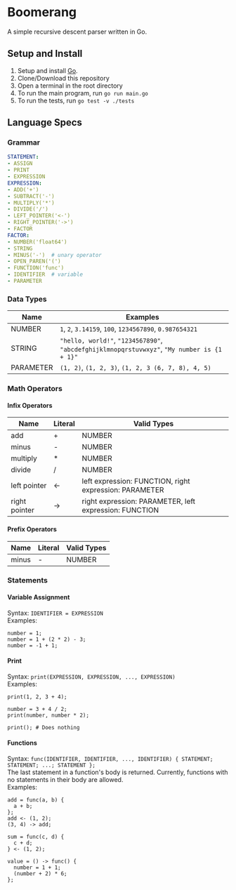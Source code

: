 # Boomerang
A simple recursive descent parser written in Go.

## Setup and Install
1. Setup and install [Go](https://go.dev/doc/install).
1. Clone/Download this repository
1. Open a terminal in the root directory
1. To run the main program, run `go run main.go`
1. To run the tests, run `go test -v ./tests`

## Language Specs

### Grammar
```yaml
STATEMENT:
- ASSIGN
- PRINT
- EXPRESSION
EXPRESSION:
- ADD('+')
- SUBTRACT('-')
- MULTIPLY('*')
- DIVIDE('/')
- LEFT_POINTER('<-')
- RIGHT_POINTER('->')
- FACTOR
FACTOR:
- NUMBER('float64')
- STRING
- MINUS('-')  # unary operator
- OPEN_PAREN('(')
- FUNCTION('func')
- IDENTIFIER  # variable
- PARAMETER
```

### Data Types
|Name|Examples|
|----|--------|
|NUMBER|`1`, `2`, `3.14159`, `100`, `1234567890`, `0.987654321`|
|STRING|`"hello, world!"`, `"1234567890"`, `"abcdefghijklmnopqrstuvwxyz"`, `"My number is {1 + 1}"`|
|PARAMETER|`(1, 2)`, `(1, 2, 3)`, `(1, 2, 3 (6, 7, 8), 4, 5)`|

### Math Operators

#### Infix Operators
|Name|Literal|Valid Types|
|----|-------|-----------|
|add|+|NUMBER|
|minus|-|NUMBER|
|multiply|*|NUMBER|
|divide|/|NUMBER|
|left pointer|<-|left expression: FUNCTION, right expression: PARAMETER|
|right pointer|->|right expression: PARAMETER, left expression: FUNCTION|

#### Prefix Operators
|Name|Literal|Valid Types|
|----|-------|-----------|
|minus|-|NUMBER|

### Statements

#### Variable Assignment
Syntax: `IDENTIFIER = EXPRESSION`
<br/>
Examples:
```
number = 1;
number = 1 + (2 * 2) - 3;
number = -1 + 1;
```

#### Print
Syntax: `print(EXPRESSION, EXPRESSION, ..., EXPRESSION)`
<br/>
Examples:
```
print(1, 2, 3 + 4);

number = 3 + 4 / 2;
print(number, number * 2);

print(); # Does nothing
```

#### Functions
Syntax: `func(IDENTIFIER, IDENTIFIER, ..., IDENTIFIER) { STATEMENT; STATEMENT; ...; STATEMENT };`
<br/>
The last statement in a function's body is returned. Currently, functions with no statements in their body are allowed.
<br/>
Examples:
```
add = func(a, b) {
  a + b;
};
add <- (1, 2);
(3, 4) -> add;

sum = func(c, d) {
  c + d;
} <- (1, 2);

value = () -> func() {
  number = 1 + 1;
  (number + 2) * 6;
};
```
